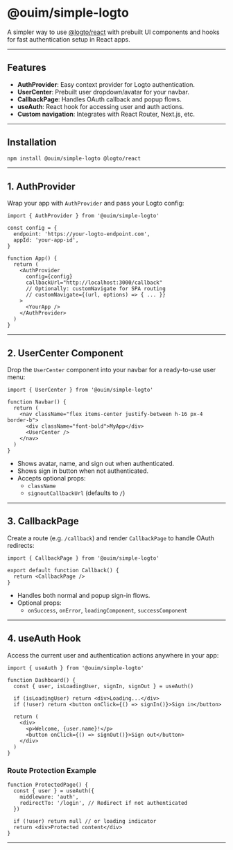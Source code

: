 # @ouim/simple-logto

A simpler way to use [@logto/react](https://github.com/logto-io/logto) with prebuilt UI components and hooks for fast authentication setup in React apps.

---

## Features

- **AuthProvider**: Easy context provider for Logto authentication.
- **UserCenter**: Prebuilt user dropdown/avatar for your navbar.
- **CallbackPage**: Handles OAuth callback and popup flows.
- **useAuth**: React hook for accessing user and auth actions.
- **Custom navigation**: Integrates with React Router, Next.js, etc.

---

## Installation

```sh
npm install @ouim/simple-logto @logto/react
```

---

## 1. AuthProvider

Wrap your app with `AuthProvider` and pass your Logto config:

```tsx
import { AuthProvider } from '@ouim/simple-logto'

const config = {
  endpoint: 'https://your-logto-endpoint.com',
  appId: 'your-app-id',
}

function App() {
  return (
    <AuthProvider
      config={config}
      callbackUrl="http://localhost:3000/callback"
      // Optionally: customNavigate for SPA routing
      // customNavigate={(url, options) => { ... }}
    >
      <YourApp />
    </AuthProvider>
  )
}
```

---

## 2. UserCenter Component

Drop the `UserCenter` component into your navbar for a ready-to-use user menu:

```tsx
import { UserCenter } from '@ouim/simple-logto'

function Navbar() {
  return (
    <nav className="flex items-center justify-between h-16 px-4 border-b">
      <div className="font-bold">MyApp</div>
      <UserCenter />
    </nav>
  )
}
```

- Shows avatar, name, and sign out when authenticated.
- Shows sign in button when not authenticated.
- Accepts optional props:
  - `className`
  - `signoutCallbackUrl` (defaults to `/`)

---

## 3. CallbackPage

Create a route (e.g. `/callback`) and render `CallbackPage` to handle OAuth redirects:

```tsx
import { CallbackPage } from '@ouim/simple-logto'

export default function Callback() {
  return <CallbackPage />
}
```

- Handles both normal and popup sign-in flows.
- Optional props:
  - `onSuccess`, `onError`, `loadingComponent`, `successComponent`

---

## 4. useAuth Hook

Access the current user and authentication actions anywhere in your app:

```tsx
import { useAuth } from '@ouim/simple-logto'

function Dashboard() {
  const { user, isLoadingUser, signIn, signOut } = useAuth()

  if (isLoadingUser) return <div>Loading...</div>
  if (!user) return <button onClick={() => signIn()}>Sign in</button>

  return (
    <div>
      <p>Welcome, {user.name}!</p>
      <button onClick={() => signOut()}>Sign out</button>
    </div>
  )
}
```

### Route Protection Example

```tsx
function ProtectedPage() {
  const { user } = useAuth({
    middleware: 'auth',
    redirectTo: '/login', // Redirect if not authenticated
  })

  if (!user) return null // or loading indicator
  return <div>Protected content</div>
}
```

---

